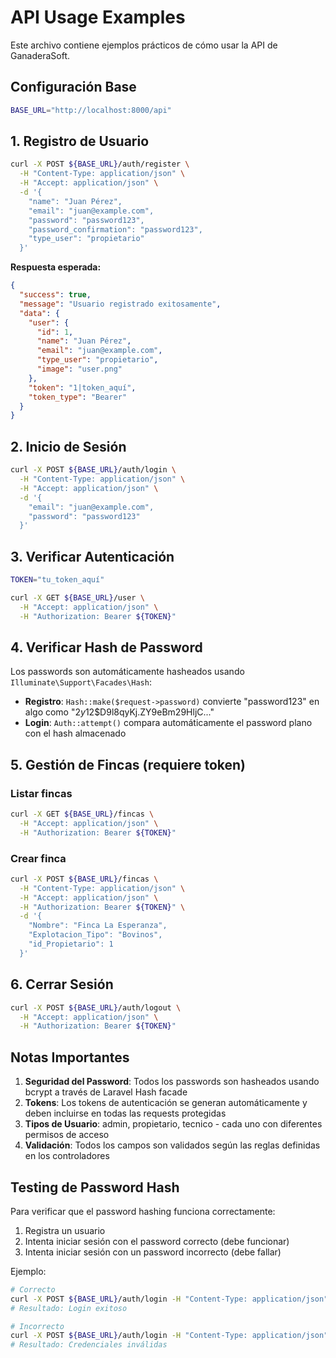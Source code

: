 # API Usage Examples

Este archivo contiene ejemplos prácticos de cómo usar la API de GanaderaSoft.

## Configuración Base

```bash
BASE_URL="http://localhost:8000/api"
```

## 1. Registro de Usuario

```bash
curl -X POST ${BASE_URL}/auth/register \
  -H "Content-Type: application/json" \
  -H "Accept: application/json" \
  -d '{
    "name": "Juan Pérez",
    "email": "juan@example.com",
    "password": "password123",
    "password_confirmation": "password123",
    "type_user": "propietario"
  }'
```

**Respuesta esperada:**
```json
{
  "success": true,
  "message": "Usuario registrado exitosamente",
  "data": {
    "user": {
      "id": 1,
      "name": "Juan Pérez",
      "email": "juan@example.com",
      "type_user": "propietario",
      "image": "user.png"
    },
    "token": "1|token_aquí",
    "token_type": "Bearer"
  }
}
```

## 2. Inicio de Sesión

```bash
curl -X POST ${BASE_URL}/auth/login \
  -H "Content-Type: application/json" \
  -H "Accept: application/json" \
  -d '{
    "email": "juan@example.com",
    "password": "password123"
  }'
```

## 3. Verificar Autenticación

```bash
TOKEN="tu_token_aquí"

curl -X GET ${BASE_URL}/user \
  -H "Accept: application/json" \
  -H "Authorization: Bearer ${TOKEN}"
```

## 4. Verificar Hash de Password

Los passwords son automáticamente hasheados usando `Illuminate\Support\Facades\Hash`:

- **Registro**: `Hash::make($request->password)` convierte "password123" en algo como "$2y$12$D9l8qyKj.ZY9eBm29HljC..."
- **Login**: `Auth::attempt()` compara automáticamente el password plano con el hash almacenado

## 5. Gestión de Fincas (requiere token)

### Listar fincas
```bash
curl -X GET ${BASE_URL}/fincas \
  -H "Accept: application/json" \
  -H "Authorization: Bearer ${TOKEN}"
```

### Crear finca
```bash
curl -X POST ${BASE_URL}/fincas \
  -H "Content-Type: application/json" \
  -H "Accept: application/json" \
  -H "Authorization: Bearer ${TOKEN}" \
  -d '{
    "Nombre": "Finca La Esperanza",
    "Explotacion_Tipo": "Bovinos",
    "id_Propietario": 1
  }'
```

## 6. Cerrar Sesión

```bash
curl -X POST ${BASE_URL}/auth/logout \
  -H "Accept: application/json" \
  -H "Authorization: Bearer ${TOKEN}"
```

## Notas Importantes

1. **Seguridad del Password**: Todos los passwords son hasheados usando bcrypt a través de Laravel Hash facade
2. **Tokens**: Los tokens de autenticación se generan automáticamente y deben incluirse en todas las requests protegidas
3. **Tipos de Usuario**: admin, propietario, tecnico - cada uno con diferentes permisos de acceso
4. **Validación**: Todos los campos son validados según las reglas definidas en los controladores

## Testing de Password Hash

Para verificar que el password hashing funciona correctamente:

1. Registra un usuario
2. Intenta iniciar sesión con el password correcto (debe funcionar)
3. Intenta iniciar sesión con un password incorrecto (debe fallar)

Ejemplo:
```bash
# Correcto
curl -X POST ${BASE_URL}/auth/login -H "Content-Type: application/json" -d '{"email":"test@example.com","password":"password123"}'
# Resultado: Login exitoso

# Incorrecto  
curl -X POST ${BASE_URL}/auth/login -H "Content-Type: application/json" -d '{"email":"test@example.com","password":"wrongpassword"}'
# Resultado: Credenciales inválidas
```
